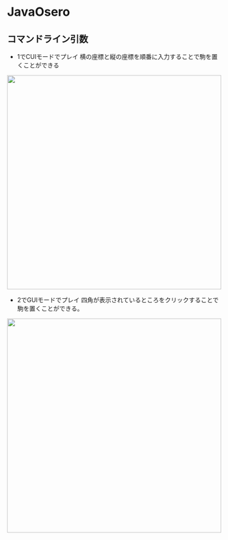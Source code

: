 # JavaOsero

## コマンドライン引数
- 1でCUIモードでプレイ
横の座標と縦の座標を順番に入力することで駒を置くことができる

<img src="https://user-images.githubusercontent.com/63925314/160272577-5afd923a-4b9b-4fe7-8a76-4697ca7c66f7.png" width="500">  

- 2でGUIモードでプレイ
四角が表示されているところをクリックすることで駒を置くことができる。
<img src="https://user-images.githubusercontent.com/63925314/160272336-58d2ce15-d68e-4815-a534-1508ca3b7e25.png" width="500">
